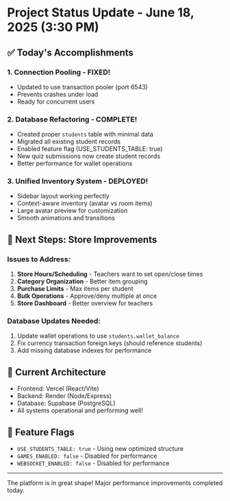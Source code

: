 # Project Status Update - June 18, 2025 (3:30 PM)

## ✅ Today's Accomplishments

### 1. Connection Pooling - FIXED!
- Updated to use transaction pooler (port 6543)
- Prevents crashes under load
- Ready for concurrent users

### 2. Database Refactoring - COMPLETE!
- Created proper `students` table with minimal data
- Migrated all existing student records
- Enabled feature flag (USE_STUDENTS_TABLE: true)
- New quiz submissions now create student records
- Better performance for wallet operations

### 3. Unified Inventory System - DEPLOYED!
- Sidebar layout working perfectly
- Context-aware inventory (avatar vs room items)
- Large avatar preview for customization
- Smooth animations and transitions

## 🔧 Next Steps: Store Improvements

### Issues to Address:
1. **Store Hours/Scheduling** - Teachers want to set open/close times
2. **Category Organization** - Better item grouping
3. **Purchase Limits** - Max items per student
4. **Bulk Operations** - Approve/deny multiple at once
5. **Store Dashboard** - Better overview for teachers

### Database Updates Needed:
1. Update wallet operations to use `students.wallet_balance`
2. Fix currency transaction foreign keys (should reference students)
3. Add missing database indexes for performance

## 📁 Current Architecture
- Frontend: Vercel (React/Vite)
- Backend: Render (Node/Express)
- Database: Supabase (PostgreSQL)
- All systems operational and performing well!

## 🚀 Feature Flags
- `USE_STUDENTS_TABLE: true` - Using new optimized structure
- `GAMES_ENABLED: false` - Disabled for performance
- `WEBSOCKET_ENABLED: false` - Disabled for performance

---

The platform is in great shape! Major performance improvements completed today.

